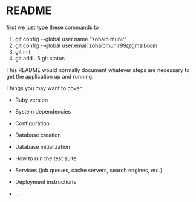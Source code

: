 # README

first we just type these commands to 
1. git config --global user.name "zohaib munir"
2. git config --global user.email zohaibmunir99@gmail.com
3. git init
4. git add .
5 git status

This README would normally document whatever steps are necessary to get the
application up and running.

Things you may want to cover:

* Ruby version

* System dependencies

* Configuration

* Database creation

* Database initialization

* How to run the test suite

* Services (job queues, cache servers, search engines, etc.)

* Deployment instructions

* ...
